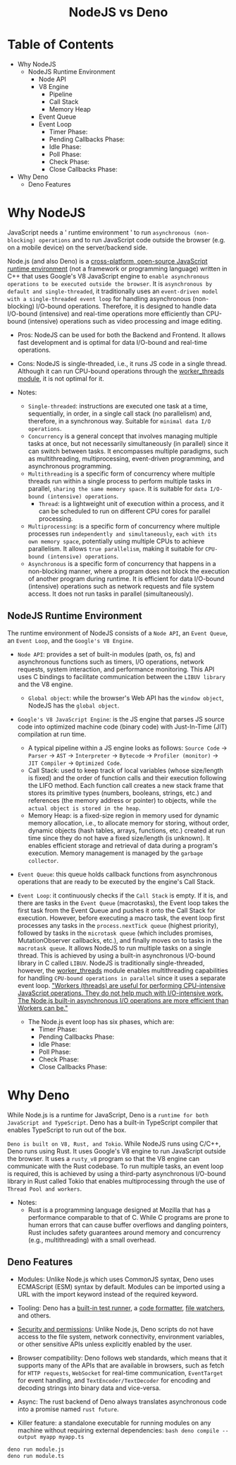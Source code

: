 <div align='center'>
  <h1>NodeJS vs Deno</h1>
</div>

# Table of Contents

- Why NodeJS
  - NodeJS Runtime Environment
    - Node API
    - V8 Engine
      - Pipeline
      - Call Stack
      - Memory Heap
    - Event Queue
    - Event Loop
      - Timer Phase:
      - Pending Callbacks Phase:
      - Idle Phase:
      - Poll Phase:
      - Check Phase:
      - Close Callbacks Phase:
- Why Deno
  - Deno Features
   
# Why NodeJS

JavaScript needs a ' runtime environment ' to run `asynchronous (non-blocking) operations` and to run JavaScript code outside the browser (e.g. on a mobile device) on the server/backend side.

Node.js (and also Deno) is a [cross-platform, open-source JavaScript runtime environment](https://en.wikipedia.org/wiki/Node.js) (not a framework or programming language) written in C++ that uses Google's V8 JavaScript engine to `enable asynchronous operations to be executed outside the browser`. It is `asynchronous by default and single-threaded`, it traditionally uses an `event-driven model with a single-threaded event loop` for handling asynchronous (non-blocking) I/O-bound operations. Therefore, it is designed to handle data I/O-bound (intensive) and real-time operations more efficiently than CPU-bound (intensive) operations such as video processing and image editing. 

- Pros: NodeJS can be used for both the Backend and Frontend. It allows fast development and is optimal for data I/O-bound and real-time operations.
- Cons: NodeJS is single-threaded, i.e., it runs JS code in a single thread. Although it can run CPU-bound operations through the [worker_threads module](https://nodejs.org/api/worker_threads.html#worker-threads), it is not optimal for it.

- Notes:
  - `Single-threaded`: instructions are executed one task at a time, sequentially, in order, in a single call stack (no parallelism) and, therefore, in a synchronous way. Suitable for `minimal data I/O operations`.
  - `Concurrency` is a general concept that involves managing multiple tasks at once, but not necessarily simultaneously (in parallel) since it can switch between tasks. It encompasses multiple paradigms, such as multithreading, multiprocessing, event-driven programming, and asynchronous programming.
  - `Multithreading` is a specific form of concurrency where multiple threads run within a single process to perform multiple tasks in parallel, `sharing the same memory space`. It is suitable for `data I/O-bound (intensive) operations`.
    - `Thread`: is a lightweight unit of execution within a process, and it can be scheduled to run on different CPU cores for parallel processing.
  - `Multiprocessing`: is a specific form of concurrency where multiple processes run `independently and simultaneously`, `each with its own memory space`, potentially using multiple CPUs to achieve parallelism. It allows `true parallelism`, making it suitable for `CPU-bound (intensive) operations`.
  - `Asynchronous` is a specific form of concurrency that happens in a non-blocking manner, where a program does not block the execution of another program during runtime. It is efficient for data I/O-bound (intensive) operations such as network requests and file system access. It does not run tasks in parallel (simultaneously).
  
## NodeJS Runtime Environment

The runtime environment of NodeJS consists of a `Node API`, an `Event Queue`, an `Event Loop`, and the `Google's V8 Engine`.

- `Node API`: provides a set of built-in modules (path, os, fs) and asynchronous functions such as timers, I/O operations, network requests, system interaction, and performance monitoring. This API uses C bindings to facilitate communication between the `LIBUV library` and the V8 engine.
  - `Global object`: while the browser's Web API has the `window object`, NodeJS has the `global object`.
  
- `Google's V8 JavaScript Engine`: is the JS engine that parses JS source code into optimized machine code (binary code) with Just-In-Time (JIT) compilation at run time.
  - A typical pipeline within a JS engine looks as follows: `Source Code` -> `Parser` -> `AST` -> `Interpreter` -> `Bytecode` -> `Profiler (monitor)` -> `JIT Compiler` -> `Optimized Code`.
  - Call Stack: used to keep track of local variables (whose size/length is fixed) and the order of function calls and their execution following the LIFO method. Each function call creates a new stack frame that stores its primitive types (numbers, booleans, strings, etc.) and references (the memory address or pointer) to objects, while `the actual object is stored in the heap`.
  - Memory Heap: is a fixed-size region in memory used for dynamic memory allocation, i.e., to allocate memory for storing, without order, dynamic objects (hash tables, arrays, functions, etc.) created at run time since they do not have a fixed size/length (is unknown). It enables efficient storage and retrieval of data during a program's execution. Memory management is managed by the `garbage collector`.

- `Event Queue`: this queue holds callback functions from asynchronous operations that are ready to be executed by the engine's Call Stack.

- `Event Loop`: it continuously checks if the `Call Stack` is empty. If it is, and there are tasks in the `Event Queue` (macrotasks), the Event loop takes the first task from the Event Queue and pushes it onto the Call Stack for execution. However, before executing a macro task, the event loop first processes any tasks in the `process.nextTick queue` (highest priority), followed by tasks in the `microtask queue` (which includes promises, MutationObserver callbacks, etc.), and finally moves on to tasks in the `macrotask queue`. It allows NodeJS to run multiple tasks on a single thread. This is achieved by using a built-in asynchronous I/O-bound library in C called `LIBUV`. NodeJS is traditionally single-threaded, however, the [worker_threads](https://nodejs.org/api/worker_threads.html) module enables multithreading capabilities for handling `CPU-bound operations in parallel` since it uses a separate event loop. ["Workers (threads) are useful for performing CPU-intensive JavaScript operations. They do not help much with I/O-intensive work. The Node.js built-in asynchronous I/O operations are more efficient than Workers can be."](https://nodejs.org/api/worker_threads.html#worker-threads)
  - The Node.js event loop has six phases, which are:
    - Timer Phase:
    - Pending Callbacks Phase:
    - Idle Phase:
    - Poll Phase:
    - Check Phase:
    - Close Callbacks Phase:

# Why Deno

While Node.js is a runtime for JavaScript, Deno is a `runtime for both JavaScript and TypeScript`. Deno has a built-in TypeScript compiler that enables TypeScript to run out of the box. 

`Deno is built on V8, Rust, and Tokio`. While NodeJS runs using C/C++, Deno runs using Rust. It uses Google's V8 engine to run JavaScript outside the browser. It uses a `rusty_v8` program so that the V8 engine can communicate with the Rust codebase. To run multiple tasks, an event loop is required, this is achieved by using a third-party asynchronous I/O-bound library in Rust called Tokio that enables multiprocessing through the use of `Thread Pool and workers`. 

- Notes:
  - Rust is a programming language designed at Mozilla that has a performance comparable to that of C. While C programs are prone to human errors that can cause buffer overflows and dangling pointers, Rust includes safety guarantees around memory and concurrency (e.g., multithreading) with a small overhead.

## Deno Features

- Modules: Unlike Node.js which uses CommonJS syntax, Deno uses ECMAScript (ESM) syntax by default. Modules can be imported using a URL with the import keyword instead of the required keyword.

- Tooling: Deno has a [built-in test runner](https://docs.deno.com/runtime/fundamentals/testing/), a [code formatter](https://docs.deno.com/runtime/reference/cli/formatter/), [file watchers](https://deno.land/x/denon@2.5.0), and others.

- [Security and permissions](https://docs.deno.com/runtime/fundamentals/security/#:~:text=Deno%20is%20secure%20by%20default,with%20the%20runtime%20permission%20prompt.): Unlike Node.js, Deno scripts do not have access to the file system, network connectivity, environment variables, or other sensitive APIs unless explicitly enabled by the user.

- Browser compatibility: Deno follows web standards, which means that it supports many of the APIs that are available in browsers, such as fetch for `HTTP requests`, `WebSocket` for real-time communication, `EventTarget` for event handling, and `TextEncoder/TextDecoder` for encoding and decoding strings into binary data and vice-versa.

- Async: The rust backend of Deno always translates asynchronous code into a promise named `rust future`. 

- Killer feature: a standalone executable for running modules on any machine without requiring external dependencies: ```bash deno compile --output myapp myapp.ts```

```bash
deno run module.js
deno run module.ts
```
